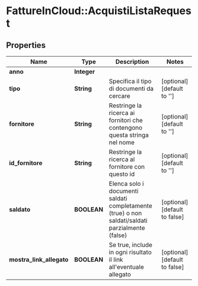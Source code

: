 # FattureInCloud::AcquistiListaRequest

## Properties
Name | Type | Description | Notes
------------ | ------------- | ------------- | -------------
**anno** | **Integer** |  | 
**tipo** | **String** | Specifica il tipo di documenti da cercare | [optional] [default to &#39;&#39;]
**fornitore** | **String** | Restringe la ricerca ai fornitori che contengono questa stringa nel nome | [optional] [default to &#39;&#39;]
**id_fornitore** | **String** | Restringe la ricerca al fornitore con questo id | [optional] [default to &#39;&#39;]
**saldato** | **BOOLEAN** | Elenca solo i documenti saldati completamente (true) o non saldati/saldati parzialmente (false) | [optional] [default to false]
**mostra_link_allegato** | **BOOLEAN** | Se true, include in ogni risultato il link all&#39;eventuale allegato | [optional] [default to false]



